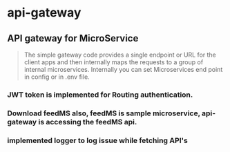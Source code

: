 # api-gateway

## API gateway for MicroService

> The simple gateway code provides a single endpoint or URL for the client apps and then internally maps the requests to a group of internal microservices.
> Internally you can set Microservices end point in config or in .env file.

### JWT token is implemented for Routing authentication.

### Download feedMS also, feedMS is sample microservice, api-gateway is accessing the feedMS api.

### implemented logger to log issue while fetching API's
